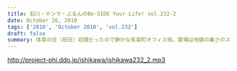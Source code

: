 ```yaml
---
title: 石川・ホンマ・ぶるんのBe-SIDE Your Life! vol.232-2
date: October 26, 2010
tags: ['2010', 'October 2010', 'vol.232']
draft: false
summary: 体育の日（祝日）収録だったので静かな有楽町オフィス街。夏場は地獄の暑さのスタジオも、空調がとまっていても快適な季節となっておりますよ。NAMAE
---
```


http://project-phi.ddo.jp/ishikawa/ishikawa232_2.mp3